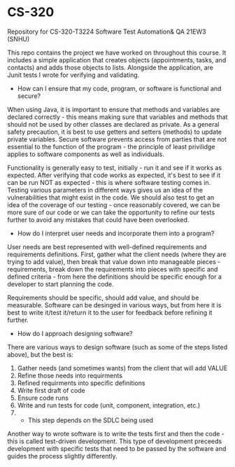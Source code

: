 # CS-320
Repository for CS-320-T3224 Software Test Automation&amp; QA 21EW3 (SNHU)

This repo contains the project we have worked on throughout this course. It includes a simple application that creates objects (appointments, tasks, and contacts) and adds those objects to lists. Alongside the application, are Junit tests I wrote for verifying and validating. 

* How can I ensure that my code, program, or software is functional and secure?

When using Java, it is important to ensure that methods and variables are declared correctly - this means making sure that variables and methods that should not be used by other classes are declared as private. As a general safety precaution, it is best to use getters and setters (methods) to update private variables. Secure software prevents access from parties that are not essential to the function of the program - the principle of least privilidge applies to software components as well as individuals. 

Functionality is generally easy to test, initially - run it and see if it works as expected. After verifying that code works as expected, it's best to see if it can be run NOT as expected - this is where software testing comes in. Testing various parameters in different ways gives us an idea of the vulnerabilities that might exist in the code. We should also test to get an idea of the coverage of our testing - once reasonably covered, we can be more sure of our code or we can take the opportunity to refine our tests further to avoid any mistakes that could have been overlooked. 


* How do I interpret user needs and incorporate them into a program?

User needs are best represented with well-defined requirements and requirements definitions. First, gather what the client needs (where they are trying to add value), then break that value down into manageable pieces - requirements, break down the requirements into pieces with specific and defined criteria - from here the definitions should be specific enough for a developer to start planning the code. 

Requirements should be specific, should add value, and should be measurable. Software can be desinged in various ways, but from here it is best to write it/test it/return it to the user for feedback before refining it further. 


* How do I approach designing software?

There are various ways to design software (such as some of the steps listed above), but the best is:
1. Gather needs (and sometimes wants) from the client that will add VALUE
2. Refine those needs into requirments
3. Refined requirments into specific definitions
4. Write first draft of code 
5. Ensure code runs
6. Write and run tests for code (unit, component, integration, etc.)
7. * This step depends on the SDLC being used

Another way to wrote software is to write the tests first and then the code - this is called test-driven development. This type of development preceeds development with specific tests that need to be passed by the software and guides the process slightly differently. 
